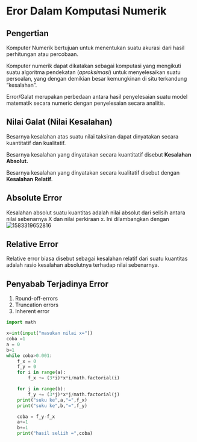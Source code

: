 # Eror Dalam Komputasi Numerik

## Pengertian

Komputer Numerik bertujuan untuk menentukan suatu akurasi dari hasil perhitungan atau percobaan.

Komputer numerik dapat dikatakan sebagai komputasi yang mengikuti suatu algoritma pendekatan (*aproksimasi*) untuk menyelesaikan suatu persoalan, yang dengan demikian besar kemungkinan di
situ terkandung “kesalahan”.

Error/Galat merupakan perbedaan antara hasil penyelesaian suatu model matematik secara numeric dengan penyelesaian secara analitis.

## Nilai Galat (Nilai Kesalahan)

Besarnya kesalahan atas suatu nilai taksiran dapat dinyatakan secara kuantitatif dan kualitatif.

Besarnya kesalahan yang dinyatakan secara kuantitatif disebut **Kesalahan Absolut.** 

Besarnya kesalahan yang dinyatakan secara kualitatif disebut dengan **Kesalahan**  **Relatif**.

## Absolute Error

Kesalahan absolut suatu kuantitas adalah nilai absolut dari selisih antara nilai sebenarnya X dan nilai perkiraan x. Ini dilambangkan dengan![1583319652816](C:\Users\NADIYA-PC\AppData\Roaming\Typora\typora-user-images\1583319652816.png)

## Relative Error

Relative error biasa disebut sebagai kesalahan relatif dari suatu kuantitas  adalah rasio kesalahan absolutnya terhadap nilai sebenarnya.

## Penyabab Terjadinya Error

1. Round-off-errors
2. Truncation errors
3. Inherent error

```py
import math

x=int(input("masukan nilai x="))
coba =1
a = 0
b=1
while coba>0.001:
    f_x = 0
    f_y = 0
    for i in range(a):
        f_x += (3*i)*x*i/math.factorial(i)

    for j in range(b):
        f_y += (3*j)*x*j/math.factorial(j)
    print("suku ke",a,"=",f_x)
    print("suku ke",b,"=",f_y)

    coba = f_y-f_x
    a+=1
    b+=1
    print("hasil seliih =",coba)
```

